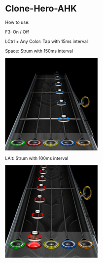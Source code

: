 # Clone-Hero-AHK
How to use:

F3: On / Off

LCtrl + Any Color: Tap with 15ms interval

Space: Strum with 150ms interval

<img src="Images/alt.PNG" width=300 height=300>

LAlt: Strum with 100ms interval

<img src="Images/space.PNG" width=300 height=300>
